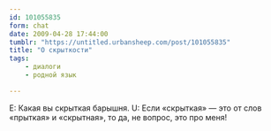 ```yaml
---
id: 101055835
form: chat
date: 2009-04-28 17:44:00
tumblr: "https://untitled.urbansheep.com/post/101055835"
title: "О скрыткости"
tags:
    - диалоги
    - родной язык

---
```


E: Какая вы скрыткая барышня.
U: Если «скрыткая» — это от слов «прыткая» и «скрытная», то да, не вопрос, это про меня!

